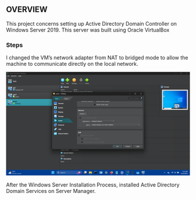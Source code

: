## OVERVIEW

This project concerns setting up Active Directory Domain Controller on Windows Server 2019. This server was built using Oracle VirtualBox

### Steps

I changed the VM’s network adapter from NAT to bridged mode to allow the machine to communicate directly on the local network.

![Network Setting](screenshots/1.png)

After the Windows Server Installation Process, installed Active Directory Domain Services on Server Manager.

